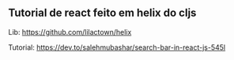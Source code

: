 ## Tutorial de react feito em helix do cljs

Lib:
<https://github.com/lilactown/helix>

Tutorial:
<https://dev.to/salehmubashar/search-bar-in-react-js-545l>